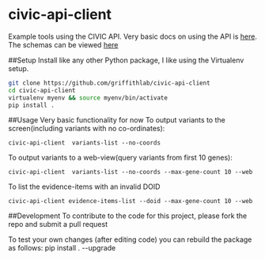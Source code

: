 # civic-api-client
Example tools using the CIVIC API. Very basic docs on using the API is
[here](https://civic.genome.wustl.edu/#/api-documentation). The schemas
can be viewed [here](https://github.com/genome/civic-server/blob/deploy/db/schema.rb)

##Setup
Install like any other Python package, I like using the Virtualenv setup.
``` bash
git clone https://github.com/griffithlab/civic-api-client
cd civic-api-client
virtualenv myenv && source myenv/bin/activate
pip install .
```

##Usage
Very basic functionality for now
To output variants to the screen(including variants with no co-ordinates):
```
civic-api-client  variants-list --no-coords
```
To output variants to a web-view(query variants from first 10 genes):
```
civic-api-client  variants-list --no-coords --max-gene-count 10 --web
```

To list the evidence-items with an invalid DOID
```
civic-api-client evidence-items-list --doid --max-gene-count 10 --web
```

##Development
To contribute to the code for this project, please fork the repo and submit a pull request

To test your own changes (after editing code) you can rebuild the package as follows:
pip install . --upgrade

